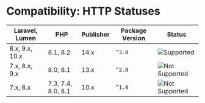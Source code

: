 # Compatibility: HTTP Statuses

| Laravel, Lumen | PHP                | Publisher | Package Version | Status                                |
|----------------|--------------------|-----------|-----------------|---------------------------------------|
| 8.x, 9.x, 10.x | 8.1, 8.2           | 14.x      | `^3.0`          | ![Supported][badge_supported]         |
| 7.x, 8.x, 9.x  | 8.0, 8.1           | 13.x      | `^2.0`          | ![Not Supported][badge_not_supported] |
| 7.x, 8.x       | 7.3, 7.4, 8.0, 8.1 | 10.x      | `^1.0`          | ![Not Supported][badge_not_supported] |

[badge_not_supported]:          https://img.shields.io/badge/not%20supported-lightgrey?style=flat-square

[badge_supported]:              https://img.shields.io/badge/supported-green?style=flat-square
